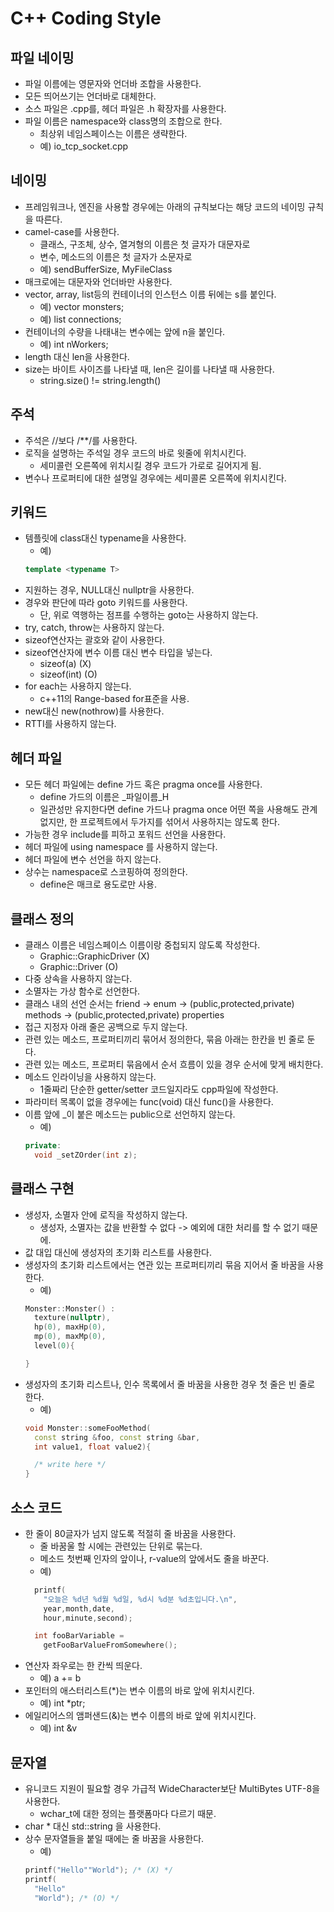 C++ Coding Style
====

파일 네이밍
----
* 파일 이름에는 영문자와 언더바 조합을 사용한다.
* 모든 띄어쓰기는 언더바로 대체한다.
* 소스 파일은 .cpp를, 헤더 파일은 .h 확장자를 사용한다.
* 파일 이름은 namespace와 class명의 조합으로 한다.
  - 최상위 네임스페이스는 이름은 생략한다.
  - 예) io_tcp_socket.cpp



네이밍
----
* 프레임워크나, 엔진을 사용할 경우에는 아래의 규칙보다는 해당 코드의 네이밍 규칙을 따른다.
* camel-case를 사용한다.
  - 클래스, 구조체, 상수, 열겨형의 이름은 첫 글자가 대문자로
  - 변수, 메소드의 이름은 첫 글자가 소문자로
  - 예) sendBufferSize, MyFileClass
* 매크로에는 대문자와 언더바만 사용한다.
* vector, array, list등의 컨테이너의 인스턴스 이름 뒤에는 s를 붙인다.
  - 예) vector monsters;
  - 예) list connections;
* 컨테이너의 수량을 나태내는 변수에는 앞에 n을 붙인다.
  - 예) int nWorkers;
* length 대신 len을 사용한다.
* size는 바이트 사이즈를 나타낼 때, len은 길이를 나타낼 때 사용한다.
  - string.size() != string.length()


주석
----
* 주석은 //보다 /**/를 사용한다.
* 로직을 설명하는 주석일 경우 코드의 바로 윗줄에 위치시킨다.
  - 세미콜런 오른쪽에 위치시킬 경우 코드가 가로로 길어지게 됨.
* 변수나 프로퍼티에 대한 설명일 경우에는 세미콜론 오른쪽에 위치시킨다.


키워드
----
* 템플릿에 class대신 typename을 사용한다.
  - 예)
  ```C++
  template <typename T>
  ```
* 지원하는 경우, NULL대신 nullptr을 사용한다.
* 경우와 판단에 따라 goto 키워드를 사용한다.
  - 단, 위로 역행하는 점프를 수행하는 goto는 사용하지 않는다.
* try, catch, throw는 사용하지 않는다.
* sizeof연산자는 괄호와 같이 사용한다.
* sizeof연산자에 변수 이름 대신 변수 타입을 넣는다.
  - sizeof(a)  (X)
  - sizeof(int)  (O)
* for each는 사용하지 않는다.
  - c++11의 Range-based for표준을 사용.
* new대신 new(nothrow)를 사용한다.
* RTTI를 사용하지 않는다.

헤더 파일
----
* 모든 헤더 파일에는 define 가드 혹은 pragma once를 사용한다.
  - define 가드의 이름은 _파일이름_H
  - 일관성만 유지한다면 define 가드나 pragma once 어떤 쪽을 사용해도 관계 없지만, 한 프로젝트에서 두가지를 섞어서 사용하지는 않도록 한다.
* 가능한 경우 include를 피하고 포워드 선언을 사용한다.
* 헤더 파일에 using namespace 를 사용하지 않는다.
* 헤더 파일에 변수 선언을 하지 않는다.
* 상수는 namespace로 스코핑하여 정의한다.
  - define은 매크로 용도로만 사용.


클래스 정의
----
* 클래스 이름은 네임스페이스 이름이랑 중첩되지 않도록 작성한다.
  - Graphic::GraphicDriver (X)
  - Graphic::Driver (O)
* 다중 상속을 사용하지 않는다.
* 소멸자는 가상 함수로 선언한다.
* 클래스 내의 선언 순서는 friend -> enum -> (public,protected,private) methods -> (public,protected,private) properties
* 접근 지정자 아래 줄은 공백으로 두지 않는다.
* 관련 있는 메소드, 프로퍼티끼리 묶어서 정의한다, 묶음 아래는 한칸을 빈 줄로 둔다.
* 관련 있는 메소드, 프로퍼티 묶음에서 순서 흐름이 있을 경우 순서에 맞게 배치한다.
* 메소드 인라이닝을 사용하지 않는다.
  - 1줄짜리 단순한 getter/setter 코드일지라도 cpp파일에 작성한다.
* 파라미터 목록이 없을 경우에는 func(void) 대신 func()을 사용한다.
* 이름 앞에 _이 붙은 메소드는 public으로 선언하지 않는다.
  - 예)
  ```C++
  private:
    void _setZOrder(int z);
  ```

클래스 구현
----
* 생성자, 소멸자 안에 로직을 작성하지 않는다.
  - 생성자, 소멸자는 값을 반환할 수 없다 -> 예외에 대한 처리를 할 수 없기 때문에.
* 값 대입 대신에 생성자의 초기화 리스트를 사용한다.
* 생성자의 초기화 리스트에서는 연관 있는 프로퍼티끼리 묶음 지어서 줄 바꿈을 사용한다.
  - 예)
  ```C++
  Monster::Monster() :
    texture(nullptr),
    hp(0), maxHp(0),
    mp(0), maxMp(0),
    level(0){

  }
  ```
* 생성자의 초기화 리스트나, 인수 목록에서 줄 바꿈을 사용한 경우 첫 줄은 빈 줄로 한다.
  - 예)
  ```C++
  void Monster::someFooMethod(
    const string &foo, const string &bar,
    int value1, float value2){

    /* write here */
  }
  ```
  

소스 코드
----
* 한 줄이 80글자가 넘지 않도록 적절히 줄 바꿈을 사용한다.
  - 줄 바꿈울 할 시에는 관련있는 단위로 묶는다.
  - 메소드 첫번째 인자의 앞이나, r-value의 앞에서도 줄을 바꾼다.
  - 예)
  ```C++
    printf(
      "오늘은 %d년 %d월 %d일, %d시 %d분 %d초입니다.\n",
      year,month,date,
      hour,minute,second);
  ```
  ```C++
    int fooBarVariable =
      getFooBarValueFromSomewhere();
  ```
* 연산자 좌우로는 한 칸씩 띄운다.
  - 예) a += b
* 포인터의 애스터리스트(*)는 변수 이름의 바로 앞에 위치시킨다.
  - 예) int *ptr;
* 에일리어스의 앰퍼샌드(&)는 변수 이름의 바로 앞에 위치시킨다.
  - 예) int &v


문자열
----
* 유니코드 지원이 필요할 경우 가급적 WideCharacter보단 MultiBytes UTF-8을 사용한다.
  - wchar_t에 대한 정의는 플랫폼마다 다르기 때문.
* char * 대신 std::string 을 사용한다.
* 상수 문자열들을 붙일 때에는 줄 바꿈을 사용한다.
  - 예)
  ```C++
  printf("Hello""World"); /* (X) */
  printf(
    "Hello"
    "World"); /* (O) */
  ```
